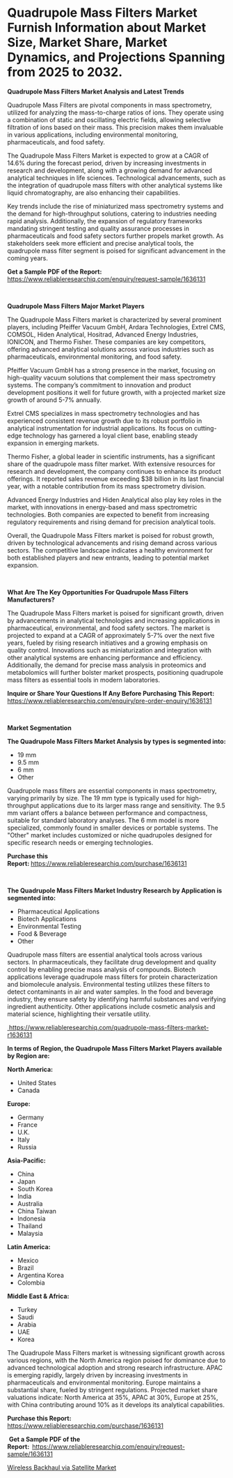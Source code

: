 <p><h1>Quadrupole Mass Filters Market Furnish Information about Market Size, Market Share, Market Dynamics, and Projections Spanning from 2025 to 2032.</h1></p><p><strong>Quadrupole Mass Filters Market Analysis and Latest Trends</strong></p>
<p><p>Quadrupole Mass Filters are pivotal components in mass spectrometry, utilized for analyzing the mass-to-charge ratios of ions. They operate using a combination of static and oscillating electric fields, allowing selective filtration of ions based on their mass. This precision makes them invaluable in various applications, including environmental monitoring, pharmaceuticals, and food safety.</p><p>The Quadrupole Mass Filters Market is expected to grow at a CAGR of 14.6% during the forecast period, driven by increasing investments in research and development, along with a growing demand for advanced analytical techniques in life sciences. Technological advancements, such as the integration of quadrupole mass filters with other analytical systems like liquid chromatography, are also enhancing their capabilities. </p><p>Key trends include the rise of miniaturized mass spectrometry systems and the demand for high-throughput solutions, catering to industries needing rapid analysis. Additionally, the expansion of regulatory frameworks mandating stringent testing and quality assurance processes in pharmaceuticals and food safety sectors further propels market growth. As stakeholders seek more efficient and precise analytical tools, the quadrupole mass filter segment is poised for significant advancement in the coming years.</p></p>
<p><strong>Get a Sample PDF of the Report:&nbsp;</strong> <a href="https://www.reliableresearchiq.com/enquiry/request-sample/1636131?utm_campaign=3586&utm_medium=2&utm_source=Github&utm_content=ia&utm_term=23032025&utm_id=quadrupole-mass-filters">https://www.reliableresearchiq.com/enquiry/request-sample/1636131</a></p>
<p>&nbsp;</p>
<p><strong>Quadrupole Mass Filters Major Market Players</strong></p>
<p><p>The Quadrupole Mass Filters market is characterized by several prominent players, including Pfeiffer Vacuum GmbH, Ardara Technologies, Extrel CMS, COMSOL, Hiden Analytical, Hositrad, Advanced Energy Industries, IONICON, and Thermo Fisher. These companies are key competitors, offering advanced analytical solutions across various industries such as pharmaceuticals, environmental monitoring, and food safety.</p><p>Pfeiffer Vacuum GmbH has a strong presence in the market, focusing on high-quality vacuum solutions that complement their mass spectrometry systems. The company’s commitment to innovation and product development positions it well for future growth, with a projected market size growth of around 5-7% annually.</p><p>Extrel CMS specializes in mass spectrometry technologies and has experienced consistent revenue growth due to its robust portfolio in analytical instrumentation for industrial applications. Its focus on cutting-edge technology has garnered a loyal client base, enabling steady expansion in emerging markets.</p><p>Thermo Fisher, a global leader in scientific instruments, has a significant share of the quadrupole mass filter market. With extensive resources for research and development, the company continues to enhance its product offerings. It reported sales revenue exceeding $38 billion in its last financial year, with a notable contribution from its mass spectrometry division.</p><p>Advanced Energy Industries and Hiden Analytical also play key roles in the market, with innovations in energy-based and mass spectrometric technologies. Both companies are expected to benefit from increasing regulatory requirements and rising demand for precision analytical tools.</p><p>Overall, the Quadrupole Mass Filters market is poised for robust growth, driven by technological advancements and rising demand across various sectors. The competitive landscape indicates a healthy environment for both established players and new entrants, leading to potential market expansion.</p></p>
<p>&nbsp;</p>
<p><strong>What Are The Key Opportunities For Quadrupole Mass Filters Manufacturers?</strong></p>
<p><p>The Quadrupole Mass Filters market is poised for significant growth, driven by advancements in analytical technologies and increasing applications in pharmaceutical, environmental, and food safety sectors. The market is projected to expand at a CAGR of approximately 5-7% over the next five years, fueled by rising research initiatives and a growing emphasis on quality control. Innovations such as miniaturization and integration with other analytical systems are enhancing performance and efficiency. Additionally, the demand for precise mass analysis in proteomics and metabolomics will further bolster market prospects, positioning quadrupole mass filters as essential tools in modern laboratories.</p></p>
<p><strong>Inquire or Share Your Questions If Any Before Purchasing This Report:</strong> <a href="https://www.reliableresearchiq.com/enquiry/pre-order-enquiry/1636131?utm_campaign=3586&utm_medium=2&utm_source=Github&utm_content=ia&utm_term=23032025&utm_id=quadrupole-mass-filters">https://www.reliableresearchiq.com/enquiry/pre-order-enquiry/1636131</a></p>
<p>&nbsp;</p>
<p><strong>Market Segmentation</strong></p>
<p><strong>The Quadrupole Mass Filters Market Analysis by types is segmented into:</strong></p>
<p><ul><li>19 mm</li><li>9.5 mm</li><li>6 mm</li><li>Other</li></ul></p>
<p><p>Quadrupole mass filters are essential components in mass spectrometry, varying primarily by size. The 19 mm type is typically used for high-throughput applications due to its larger mass range and sensitivity. The 9.5 mm variant offers a balance between performance and compactness, suitable for standard laboratory analyses. The 6 mm model is more specialized, commonly found in smaller devices or portable systems. The "Other" market includes customized or niche quadrupoles designed for specific research needs or emerging technologies.</p></p>
<p><strong>Purchase this Report:&nbsp;</strong><a href="https://www.reliableresearchiq.com/purchase/1636131?utm_campaign=3586&utm_medium=2&utm_source=Github&utm_content=ia&utm_term=23032025&utm_id=quadrupole-mass-filters">https://www.reliableresearchiq.com/purchase/1636131</a></p>
<p>&nbsp;</p>
<p><strong>The Quadrupole Mass Filters Market Industry Research by Application is segmented into:</strong></p>
<p><ul><li>Pharmaceutical Applications</li><li>Biotech Applications</li><li>Environmental Testing</li><li>Food & Beverage</li><li>Other</li></ul></p>
<p><p>Quadrupole mass filters are essential analytical tools across various sectors. In pharmaceuticals, they facilitate drug development and quality control by enabling precise mass analysis of compounds. Biotech applications leverage quadrupole mass filters for protein characterization and biomolecule analysis. Environmental testing utilizes these filters to detect contaminants in air and water samples. In the food and beverage industry, they ensure safety by identifying harmful substances and verifying ingredient authenticity. Other applications include cosmetic analysis and material science, highlighting their versatile utility.</p></p>
<p><a href="https://www.reliableresearchiq.com/quadrupole-mass-filters-market-r1636131?utm_campaign=3586&utm_medium=2&utm_source=Github&utm_content=ia&utm_term=23032025&utm_id=quadrupole-mass-filters">&nbsp;https://www.reliableresearchiq.com/quadrupole-mass-filters-market-r1636131</a></p>
<p><strong>In terms of Region, the Quadrupole Mass Filters Market Players available by Region are:</strong></p>
<p>
    <p> <strong> North America: </strong>
        <ul>
            <li>United States</li>
            <li>Canada</li>
        </ul>
        </p> 
    <p> <strong> Europe: </strong>
        <ul>
            <li>Germany</li>
            <li>France</li>
            <li>U.K.</li>
            <li>Italy</li>
            <li>Russia</li>
        </ul>
        </p> 
    <p> <strong> Asia-Pacific: </strong>
        <ul>
            <li>China</li>
            <li>Japan</li>
            <li>South Korea</li>
            <li>India</li>
            <li>Australia</li>
            <li>China Taiwan</li>
            <li>Indonesia</li>
            <li>Thailand</li>
            <li>Malaysia</li>
        </ul>
        </p> 
    <p> <strong> Latin America: </strong>
        <ul>
            <li>Mexico</li>
            <li>Brazil</li>
            <li>Argentina Korea</li>
            <li>Colombia</li>
        </ul>
        </p> 
    <p> <strong> Middle East & Africa: </strong>
        <ul>
            <li>Turkey</li>
            <li>Saudi</li>
            <li>Arabia</li>
            <li>UAE</li>
            <li>Korea</li>
        </ul>
    </p>
    </p>
<p><p>The Quadrupole Mass Filters market is witnessing significant growth across various regions, with the North America region poised for dominance due to advanced technological adoption and strong research infrastructure. APAC is emerging rapidly, largely driven by increasing investments in pharmaceuticals and environmental monitoring. Europe maintains a substantial share, fueled by stringent regulations. Projected market share valuations indicate: North America at 35%, APAC at 30%, Europe at 25%, with China contributing around 10% as it develops its analytical capabilities.</p></p>
<p><strong>Purchase this Report: </strong><a href="https://www.reliableresearchiq.com/purchase/1636131?utm_campaign=3586&utm_medium=2&utm_source=Github&utm_content=ia&utm_term=23032025&utm_id=quadrupole-mass-filters">https://www.reliableresearchiq.com/purchase/1636131</a></p>
<p>&nbsp;<strong>Get a Sample PDF of the Report:&nbsp;&nbsp;</strong><a href="https://www.reliableresearchiq.com/enquiry/request-sample/1636131?utm_campaign=3586&utm_medium=2&utm_source=Github&utm_content=ia&utm_term=23032025&utm_id=quadrupole-mass-filters">https://www.reliableresearchiq.com/enquiry/request-sample/1636131</a></p>
<p><strong></strong></p>
<p><p><a href="https://github.com/sutrejaron/Market-Research-Report-List-1/blob/main/wireless-backhaul-via-satellite-market.md?utm_campaign=3586&utm_medium=2&utm_source=Github&utm_content=ia&utm_term=23032025&utm_id=quadrupole-mass-filters">Wireless Backhaul via Satellite Market</a></p></p>
